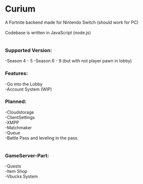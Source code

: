 # Curium

A Fortnite backend made for Nintendo Switch (should work for PC)
<br>
<br>
Codebase is written in JavaScript (node.js)
<br>
<br>

### Supported Version:

-Season 4 - 5
-Season 6 - 9 (but with not player pawn in lobby)

### Features:

-Go into the Lobby
<br>
-Account System (WIP)

### Planned:

-Cloudstorage
<br>
-ClientSettings
<br>
-XMPP
<br>
-Matchmaker
<br>
-Queue
<br>
-Battle Pass and leveling in the pass.
<br><br>

### GameServer-Part:

-Quests
<br>
-Item Shop
<br>
-Vbucks System
<br>
